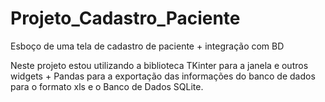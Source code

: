 # Projeto_Cadastro_Paciente
 Esboço de uma tela de cadastro de paciente + integração com BD

Neste projeto estou utilizando a biblioteca TKinter para a janela e outros widgets + Pandas para a exportação das informações do banco de dados para o formato xls e o Banco de Dados SQLite.


